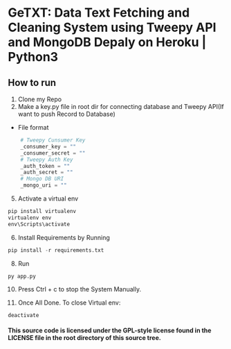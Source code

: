 #   GeTXT: Data Text Fetching and Cleaning System using Tweepy API and MongoDB Depaly on Heroku | Python3


## How to run

1. Clone my Repo
4. Make a key.py file in root dir for connecting database and Tweepy API(If want to push Record to Database)

- File format

```python
    # Tweepy Cunsumer Key
    _consumer_key = ""
    _consumer_secret = ""
    # Tweepy Auth Key
    _auth_token = ""
    _auth_secret = ""
    # Mongo DB URI
    _mongo_uri = ""
```

5. Activate a virtual env
```python
pip install virtualenv
virtualenv env
env\Scripts\activate
```

6. Install Requirements by Running
```python
pip install -r requirements.txt
```

8. Run 
```pyhton
py app.py
```

10. Press Ctrl + c to stop the System Manually.

11. Once All Done. To close Virtual env:
```
deactivate
```


#### This source code is licensed under the GPL-style license found in the LICENSE file in the root directory of this source tree. 